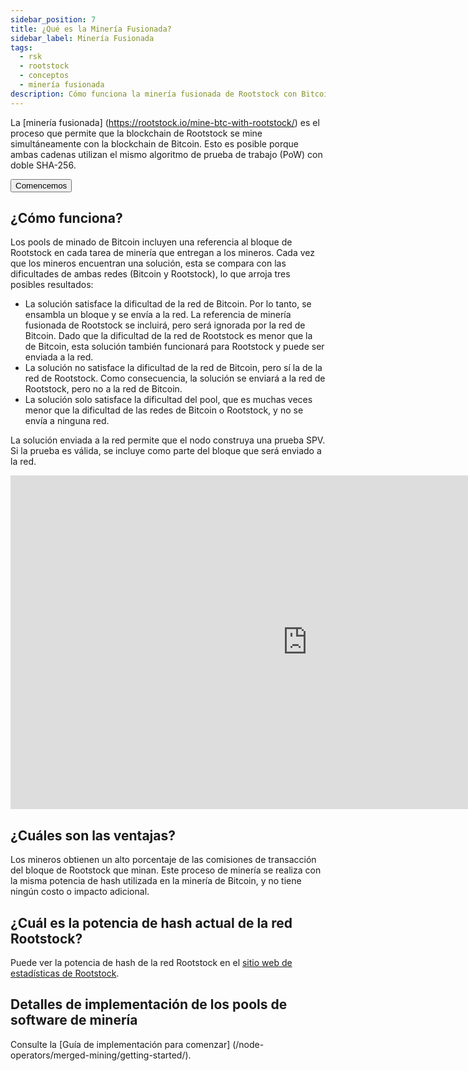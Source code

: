 ```yaml
---
sidebar_position: 7
title: ¿Qué es la Minería Fusionada?
sidebar_label: Minería Fusionada
tags:
  - rsk
  - rootstock
  - conceptos
  - minería fusionada
description: Cómo funciona la minería fusionada de Rootstock con Bitcoin y sus beneficios.
---
```


La [minería fusionada] (https://rootstock.io/mine-btc-with-rootstock/) es el proceso que permite que la blockchain de Rootstock se mine simultáneamente con la blockchain de Bitcoin. Esto es posible porque ambas cadenas utilizan el mismo algoritmo de prueba de trabajo (PoW) con doble SHA-256.

<Button href="/node-operators/merged-mining/getting-started/">Comencemos</Button>

## ¿Cómo funciona?

Los pools de minado de Bitcoin incluyen una referencia al bloque de Rootstock en cada tarea de minería que entregan a los mineros.
Cada vez que los mineros encuentran una solución, esta se compara con las dificultades de ambas redes (Bitcoin y Rootstock), lo que arroja tres posibles resultados:

- La solución satisface la dificultad de la red de Bitcoin. Por lo tanto, se ensambla un bloque y se envía a la red. La referencia de minería fusionada de Rootstock se incluirá, pero será ignorada por la red de Bitcoin. Dado que la dificultad de la red de Rootstock es menor que la de Bitcoin, esta solución también funcionará para Rootstock y puede ser enviada a la red.
- La solución no satisface la dificultad de la red de Bitcoin, pero sí la de la red de Rootstock. Como consecuencia, la solución se enviará a la red de Rootstock, pero no a la red de Bitcoin.
- La solución solo satisface la dificultad del pool, que es muchas veces menor que la dificultad de las redes de Bitcoin o Rootstock, y no se envía a ninguna red.

La solución enviada a la red permite que el nodo construya una prueba SPV. Si la prueba es válida, se incluye como parte del bloque que será enviado a la red.

<div class="video-container">
  <iframe width="949" height="534" src="https://youtube.com/embed/l3DkV2tkjU0" frameborder="0" allow="accelerometer; autoplay; encrypted-media; gyroscope; picture-in-picture" allowfullscreen></iframe>
</div>

## ¿Cuáles son las ventajas?

Los mineros obtienen un alto porcentaje de las comisiones de transacción del bloque de Rootstock que minan. Este proceso de minería se realiza con la misma potencia de hash utilizada en la minería de Bitcoin, y no tiene ningún costo o impacto adicional.

## ¿Cuál es la potencia de hash actual de la red Rootstock?

Puede ver la potencia de hash de la red Rootstock en el [sitio web de estadísticas de Rootstock](https://stats.rootstock.io).

## Detalles de implementación de los pools de software de minería

Consulte la [Guía de implementación para comenzar] (/node-operators/merged-mining/getting-started/).
